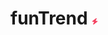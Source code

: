 # funTrend <img src="./www//assets/icon.svg" alt="Project icon" style="width: 10px; height: 10px" />
